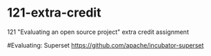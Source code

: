 # 121-extra-credit
121 "Evaluating an open source project" extra credit assignment

#Evaluating: Superset https://github.com/apache/incubator-superset
